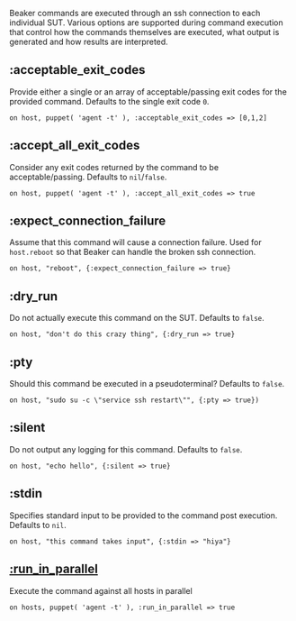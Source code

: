 Beaker commands are executed through an ssh connection to each individual SUT.  Various options are supported during command execution that control how the commands themselves are executed, what output is generated and how results are interpreted.

## :acceptable_exit_codes

Provide either a single or an array of acceptable/passing exit codes for the provided command.  Defaults to the single exit code `0`.

    on host, puppet( 'agent -t' ), :acceptable_exit_codes => [0,1,2]

## :accept_all_exit_codes

Consider any exit codes returned by the command to be acceptable/passing.  Defaults to `nil`/`false`.

    on host, puppet( 'agent -t' ), :accept_all_exit_codes => true

## :expect_connection_failure

Assume that this command will cause a connection failure.  Used for `host.reboot` so that Beaker can handle the broken ssh connection.

    on host, "reboot", {:expect_connection_failure => true}

## :dry_run

Do not actually execute this command on the SUT.  Defaults to `false`.

    on host, "don't do this crazy thing", {:dry_run => true}

## :pty

Should this command be executed in a pseudoterminal?  Defaults to `false`.

    on host, "sudo su -c \"service ssh restart\"", {:pty => true})

## :silent

Do not output any logging for this command.  Defaults to `false`.

    on host, "echo hello", {:silent => true}

## :stdin

Specifies standard input to be provided to the command post execution.  Defaults to `nil`.

    on host, "this command takes input", {:stdin => "hiya"}

## [:run_in_parallel](runner/run_in_parallel.md)

Execute the command against all hosts in parallel

    on hosts, puppet( 'agent -t' ), :run_in_parallel => true
